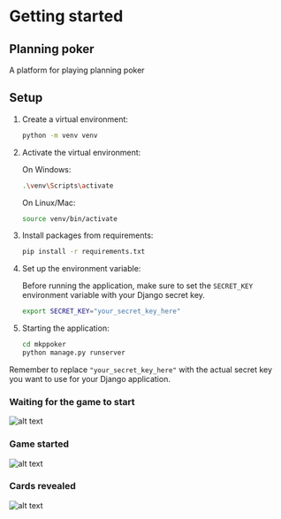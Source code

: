 # Getting started
## Planning poker

A platform for playing planning poker

## Setup

1. Create a virtual environment:

    ```bash
    python -m venv venv
    ```

2. Activate the virtual environment:

    On Windows:
    ```bash
    .\venv\Scripts\activate
    ```

    On Linux/Mac:
    ```bash
    source venv/bin/activate
    ```

3. Install packages from requirements:

    ```bash
    pip install -r requirements.txt
    ```

4. Set up the environment variable:

    Before running the application, make sure to set the `SECRET_KEY` environment variable with your Django secret key.

    ```bash
    export SECRET_KEY="your_secret_key_here"
    ```

5. Starting the application:

    ```bash
    cd mkppoker
    python manage.py runserver
    ```

Remember to replace `"your_secret_key_here"` with the actual secret key you want to use for your Django application.


### Waiting for the game to start

![alt text](https://i.imgur.com/k7V9ULR.png)

### Game started

![alt text](https://i.imgur.com/Zs8VlzG.png)

### Cards revealed

![alt text](https://i.imgur.com/vfIaoBl.png)
